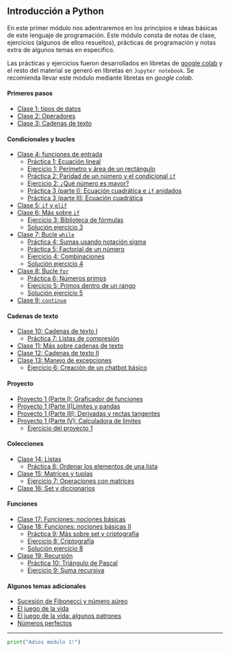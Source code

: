 ## Introducción a Python

En este primer módulo nos adentraremos en los principios e ideas básicas de este lenguaje de programación. Este módulo consta de notas de clase, ejercicios (algunos de ellos resueltos),
prácticas de programación y notas extra de algunos temas en especifico.

Las prácticas y ejercicios fueron desarrollados en libretas de [google colab](https://colab.research.google.com/) y el resto del material se generó en libretas
en ``Jupyter notebook``. Se recomienda llevar este módulo mediante libretas en _google colab_.


#### Primeros pasos

* [Clase 1: tipos de datos](Curso_basico/Clase1_tipos_de_datos.html)
* [Clase 2: Operadores](Curso_basico/Clase2_operadores.html)
* [Clase 3: Cadenas de texto](Curso_basico/Clase3_cadenas_texto.html)

#### Condicionales y bucles

* [Clase 4: funciones de entrada](Curso_basico/Clase4_funciones_entrada.html)
    * [Práctica 1: Ecuación lineal](https://colab.research.google.com/drive/1p4TyjHLJayWpDMMY7CjPdAHwGw_rTwUL?usp=sharing)
    * [Ejercicio 1: Perímetro y área de un rectángulo](https://colab.research.google.com/drive/1YOqdFvlaADpNY0l7OqkfxiLMR0Hyp5QJ?usp=sharing)
    * [Práctica 2: Paridad de un número y el condicional	 ``if`` ](https://colab.research.google.com/drive/13LpmxE0gU-aVRudE_cWPIMNmWaZ2w3dT?usp=sharing)
    * [Ejercicio 2: ¿Qué número es mayor?](https://colab.research.google.com/drive/1_bCrcxbEWFhyZ0KG8-pPZTVmxqgfMIu-?usp=sharing)
    * [Práctica 3 (parte I): Ecuación cuadrática e ``if`` anidados](https://colab.research.google.com/drive/1YkH6ZntTXJfq6MZ9twNoJwEU0qxZKe4r?usp=sharing)
    * [Práctica 3 (parte II): Ecuación cuadrática](https://colab.research.google.com/drive/19OOSB8rEQdjVg-RDfeqBKa_lBrZ4uEbV?usp=sharing)
* [Clase 5: ``if`` y ``elif``](Curso_basico/Clase5_if_elif.html)
* [Clase 6: Más sobre ``if``](Curso_basico/Clase6_mas_if.html)
    * [Ejercicio 3: Biblioteca de fórmulas](https://colab.research.google.com/drive/1ltlWw_wv07gg8rPdEnLYBEIRAg6uKmnl?usp=sharing)
    * [Solución ejercicio 3](Curso_basico/Solución_ej3.html)
* [Clase 7: Bucle ``while``](Curso_basico/Clase7_while.html)
    * [Práctica 4: Sumas usando notación sigma](https://colab.research.google.com/drive/18gWRPGaxKdQx_Yqop2dHMQ2fojKo84Ef?usp=sharing)
    * [Práctica 5: Factorial de un número](https://colab.research.google.com/drive/1gTwau-nIWLb2yyERzlxg43hv_zEcK2on?usp=sharing)
    * [Ejercicio 4: Combinaciones](https://colab.research.google.com/drive/1g2wjiNJcftV5NpGHoIKovzCS-Hz5OLv3?usp=sharing)
    * [Solución ejercicio 4](Curso_basico/Solución_ej4.html)
* [Clase 8: Bucle ``for``](Curso_basico/Clase8_for.html)
    * [Práctica 6: Números primos](https://colab.research.google.com/drive/1GKxj1Zc2F7QLFqNs2ejaYQ_bwKyXE8FN?usp=sharing)
    * [Ejercicio 5: Primos dentro de un rango](https://colab.research.google.com/drive/1sgGl1vvaGHnjdcJ3cYpmokhqXvw36tqu?usp=sharing)
    * [Solución ejercicio 5](Curso_basico/Solución_ej5.html)
* [Clase 9: ``continue``](Curso_basico/Clase9_continue.html)

#### Cadenas de texto

* [Clase 10: Cadenas de texto I](Curso_basico/Clase10_strings.html)
    * [Práctica 7: Listas de compresión](https://colab.research.google.com/drive/1odjv5iekjUcUs8xMc6ye3nf8QjPpdXsa?usp=sharing)
* [Clase 11: Más sobre cadenas de texto](Curso_basico/Clase11_mas_strings.html)
* [Clase 12: Cadenas de texto II](Curso_basico/Clase12_cadenas_2.html)
* [Clase 13: Manejo de excepciones](Curso_basico/Clase13_excepciones.html)
    * [Ejercicio 6: Creación de un chatbot básico](https://colab.research.google.com/drive/1v95LshmllPxsg2jquLk8NmxD3yloa1YT?usp=sharing)

#### Proyecto

* [Proyecto 1 (Parte I): Graficador de funciones](Curso_basico/Parte_I.html)
* [Proyecto 1 (Parte II)Límites y pandas](Curso_basico/Parte_II.html)
* [Proyecto 1 (Parte III): Derivadas y rectas tangentes](Curso_basico/Parte_III.html)
* [Proyecto 1 (Parte IV): Calculadora de límites](Curso_basico/Parte_IV.html)
    * [Ejercicio del proyecto 1](Curso_basico/Ejercicio_proyecto1.html)

#### Colecciones

* [Clase 14: Listas](Curso_basico/Clase14_listas.html)
    * [Práctica 8: Ordenar los elementos de una lista](https://colab.research.google.com/drive/16YSEUR0T9TM2hfUH8NvqYUFVW_S34Wqu?usp=sharing)
* [Clase 15: Matrices y tuplas](Curso_basico/Clase15_tuplas.html)
    * [Ejercicio 7: Operaciones con matrices](https://colab.research.google.com/drive/1RkPK8eSUR_v2nuykUQ2G0UpvQPcoo90K?usp=sharing)
* [Clase 16: Set y diccionarios](Curso_basico/Clase16_diccionario.html)

#### Funciones

* [Clase 17: Funciones: nociones básicas](Curso_basico/Clase17_funciones1.html)
* [Clase 18: Funciones: nociones básicas II](Curso_basico/Clase18_funciones2.html)
    * [Práctica 9: Más sobre set y criptografía](https://colab.research.google.com/drive/1HqDJ9xTyQN3cIxsurqq8uKG7ONRuLCtS?usp=sharing)
    * [Ejercicio 8: Criptografía](https://colab.research.google.com/drive/1nxGeCPcKU42gA7K-tsut3qyOOeWNDYkT?usp=sharing)
    * [Solución ejercicio 8](Curso_basico/Solución_ej8.html)
* [Clase 19: Recursión](Curso_basico/Clase19_recursion.html)
    * [Práctica 10: Triángulo de Pascal](https://colab.research.google.com/drive/1PKePzXQjEcMCOt2dC8q85hoQQ_Y5DUjz?usp=sharing)
    * [Ejercicio 9: Suma recursiva](https://colab.research.google.com/drive/10-fI_PmlvR24f_SKGajFhyuxtUwf0N8p?usp=sharing)

#### Algunos temas adicionales
* [Sucesión de Fibonecci y número aúreo](Curso_basico/Fibonecci.html)
* [El juego de la vida](Curso_basico/Juego_De_La_Vida.html)
* [El juego de la vida: algunos patrones](Curso_basico/Juego_De_La_Vida_Patrones.html)
* [Números perfectos](Curso_basico/Num_Perfectos.html)

---

```python
print("Adios módulo 1!")
```
